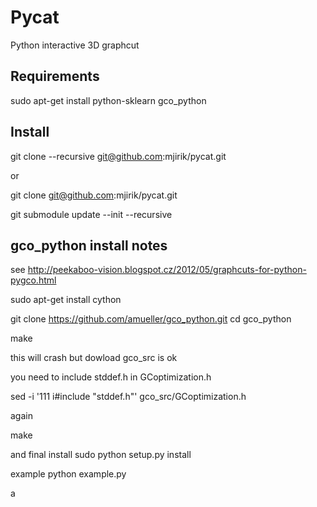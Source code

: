 Pycat
=====

Python interactive 3D graphcut


Requirements
------------

sudo apt-get install python-sklearn
gco_python


Install
-------

git clone --recursive git@github.com:mjirik/pycat.git

or

git clone git@github.com:mjirik/pycat.git

git submodule update --init --recursive

gco_python install notes
------------------------

see  http://peekaboo-vision.blogspot.cz/2012/05/graphcuts-for-python-pygco.html

sudo apt-get install cython

git clone https://github.com/amueller/gco_python.git
cd gco_python

make

this will crash but dowload  gco_src is ok

you need to include stddef.h in GCoptimization.h

sed -i '111 i\#include "stddef.h"' gco_src/GCoptimization.h

again

make

and final install
sudo python setup.py install


example
python example.py

a
